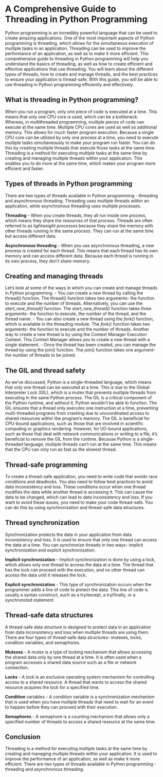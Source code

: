 # A Comprehensive Guide to Threading in Python Programming

‍Python programming is an incredibly powerful language that can be used to create amazing applications. One of the most important aspects of Python programming is threading, which allows for the simultaneous execution of multiple tasks in an application. Threading can be used to improve the performance of an application, as well as to make it more efficient. This comprehensive guide to threading in Python programming will help you understand the basics of threading, as well as how to create efficient and effective applications that use threading. You will learn about the different types of threads, how to create and manage threads, and the best practices to ensure your application is thread-safe. With this guide, you will be able to use threading in Python programming efficiently and effectively.

## What is threading in Python programming?

When you run a program, only one piece of code is executed at a time. This means that only one CPU core is used, which can be a bottleneck. Whereas, in multithreaded programming, multiple pieces of code can execute at the same time. Multiple CPU cores are used as well as additional memory. This allows for much faster program execution. Because a single CPU core can be utilized by only one process at a time, you need to execute multiple tasks simultaneously to make your program run faster. You can do this by creating multiple threads that execute those tasks at the same time. Threading is a method for executing multiple tasks at the same time by creating and managing multiple threads within your application. This enables you to do more at the same time, which makes your program more efficient and faster.

## Types of threads in Python programming

There are two types of threads available in Python programming - threading and asynchronous threading. Threading uses multiple threads within an application, while asynchronous threading uses multiple processes.

**Threading** - When you create threads, they all run inside one process, which means they share the resources of that process. Threads are often referred to as *lightweight processes* because they share the memory with other threads running in the same process. They can run at the same time but access different data.

**Asynchronous threading** - When you use asynchronous threading, a new process is created for each thread. This means that each thread has its own memory and can access different data. Because each thread is running in its own process, they don’t share memory.

## Creating and managing threads

Let’s look at some of the ways in which you can create and manage threads in Python programming. - You can create a new thread by calling the thread() function. The thread() function takes two arguments- the function to execute and the number of threads. Alternatively, you can use the *start\_new\_thread()* function. The *start\_new\_thread()* function takes three arguments- the function to execute, the number of the thread, and the thread name. - You can also create a new thread using the *fork()* function, which is available in the threading module. The *fork()* function takes two arguments- the function to execute and the number of threads. Another way to create a new thread is by using the Context Manager Execution Context. This Context Manager allows you to create a new thread with a single statement. - Once the thread has been created, you can manage the thread by using the join() function. The join() function takes one argument- the number of threads to be joined.

## The GIL and thread safety

As we’ve discussed, Python is a single-threaded language, which means that only one thread can be executed at a time. This is due to the Global Interpreter Lock (GIL), which is a mutex that prevents multiple threads from executing in the same Python process. The GIL is a critical component of the Python runtime, and without it, Python wouldn’t be able to function. The GIL ensures that a thread only executes one instruction at a time, preventing multi-threaded programs from crashing due to uncoordinated access to shared resources within the program’s memory. The GIL is beneficial for CPU-bound applications, such as those that are involved in scientific computing or graphics rendering. However, for I/O-bound applications, such as those that deal with network communications or writing to a file, it’s beneficial to remove the GIL from the runtime. Because Python is a single-threaded language, multiple threads can’t run at the same time. This means that the CPU can only run as fast as the slowest thread.

## Thread-safe programming

To create a thread-safe application, you need to write code that avoids race conditions and deadlocks. You also need to follow best practices to avoid data inconsistency and loss. These conditions occur when one thread modifies the data while another thread is accessing it. This can cause the data to be changed, which can lead to data inconsistency and loss. If you want to avoid these issues, you need to make your code thread-safe. You can do this by using synchronization and thread-safe data structures.

## Thread synchronization

Synchronization protects the data in your application from data inconsistency and loss. It is used to ensure that only one thread can access the data at a time. You can synchronize threads in two ways- implicit synchronization and explicit synchronization.

**Implicit synchronization** - Implicit synchronization is done by using a lock, which allows only one thread to access the data at a time. The thread that has the lock can proceed with the execution, and no other thread can access the data until it releases the lock.

**Explicit synchronization** \- This type of synchronization occurs when the programmer adds a line of code to protect the data. This line of code is usually a syntax construct, such as a try/except, a try/finally, or a synchronized statement.

## Thread-safe data structures

A thread-safe data structure is designed to protect data in an application from data inconsistency and loss when multiple threads are using them. There are four types of thread-safe data structures- mutexes, locks, condition variables, and semaphores.

**Mutexes** - A mutex is a type of locking mechanism that allows accessing the shared data only by one thread at a time. It is often used when a program accesses a shared data source such as a file or network connection.

**Locks** - A lock is an exclusive operating system mechanism for controlling access to a shared resource. A thread that wants to access the shared resource acquires the lock for a specified time.

**Condition** variables - A condition variable is a synchronization mechanism that is used when you have multiple threads that need to wait for an event to happen before they can proceed with their execution.

**Semaphores** - A semaphore is a counting mechanism that allows only a specified number of threads to access a shared resource at the same time.

## Conclusion

Threading is a method for executing multiple tasks at the same time by creating and managing multiple threads within your application. It is used to improve the performance of an application, as well as make it more efficient. There are two types of threads available in Python programming - threading and asynchronous threading.
